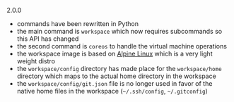2.0.0
- commands have been rewritten in Python
- the main command is `workspace` which now requires subcommands so this API has changed
- the second command is `coreos` to handle the virtual machine operations
- the workspace image is based on [Alpine Linux](http://alpinelinux.org) which is a very light weight distro
- the `workspace/config` directory has made place for the `workspace/home` directory which maps to the actual home directory in the workspace
- the `workspace/config/git.json` file is no longer used in favor of the native home files in the workspace (`~/.ssh/config`, `~/.gitconfig`)
